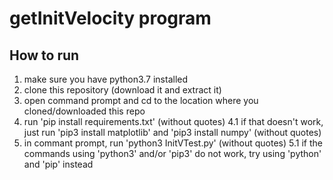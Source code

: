 # getInitVelocity program

## How to run

1. make sure you have python3.7 installed
2. clone this repository (download it and extract it)
3. open command prompt and cd to the location where you cloned/downloaded this repo
4. run 'pip install requirements.txt' (without quotes)
4.1 if that doesn't work, just run 'pip3 install matplotlib' and 'pip3 install numpy' (without quotes)
5. in commant prompt, run 'python3 InitVTest.py' (without quotes)
5.1 if the commands using 'python3' and/or 'pip3' do not work, try using 'python' and 'pip' instead

